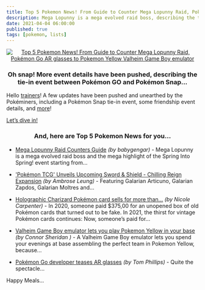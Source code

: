 ```yaml
---
title: Top 5 Pokemon News! From Guide to Counter Mega Lopunny Raid, Pokémon Go AR glasses to Pokemon Yellow Valheim Game Boy emulator
description: Mega Lopunny is a mega evolved raid boss, describing the tie-in event between Pokémon GO and Pokémon Snap, Upcoming Sword & Shield - Chilling Reign Expansion
date: 2021-04-04 06:00:00
published: true
tags: [pokemon, lists]
---
```


<p align="center">
    <a href="/archive" >
        <img src="https://pokemongohub.net/wp-content/uploads/2019/02/go-snapshot-696x392.jpg" alt="Top 5 Pokemon News! From Guide to Counter Mega Lopunny Raid, Pokémon Go AR glasses to Pokemon Yellow Valheim Game Boy emulator" title="Top 5 Pokemon News! From Guide to Counter Mega Lopunny Raid, Pokémon Go AR glasses to Pokemon Yellow Valheim Game Boy emulator"  />
    </a>
</p>

<h3 align="center">
    Oh snap! More event details have been pushed, describing the tie-in event between Pokémon GO and Pokémon Snap...
</h3>

Hello [trainers](/archive)! A few updates have been pushed and unearthed by the Pokéminers, including a Pokémon Snap tie-in event, some friendship event details, and [more](/archive)!

<a rel="noreferrer noopener external nofollow" href="https://pokemongohub.net/post/news/new-pokemon-snap-celebration-event-discovered-by-pokemon-go-data-miners/" target="_blank">
    Let’s dive in!
</a>

<h3 align="center">
    And, here are Top 5 Pokemon News for you...
</h3>

* <a rel="noreferrer noopener external nofollow" href="https://pokemongohub.net/post/guide/mega-lopunny-raid-counters-guide/">Mega Lopunny Raid Counters Guide</a> _(by babygengar)_ - Mega Lopunny is a mega evolved raid boss and the mega highlight of the Spring Into Spring! event starting from...

* <a rel="noreferrer noopener external nofollow" href="https://hypebeast.com/2021/4/pokemon-tcg-sword-shield-chilling-reign-expansion-news">'Pokémon TCG' Unveils Upcoming Sword & Shield - Chilling Reign Expansion</a> _(by Ambrose Leung)_ - Featuring Galarian Articuno, Galarian Zapdos, Galarian Moltres and...

* <a rel="noreferrer noopener external nofollow" href="https://www.polygon.com/22356401/holographic-charizard-ebay-300k-sold-pokemon-cards">Holographic Charizard Pokémon card sells for more than...</a> _(by Nicole Carpenter)_ - In 2020, someone paid $375,00 for an unopened box of old Pokémon cards that turned out to be fake. In 2021, the thirst for vintage Pokémon cards continues: Now, someone’s paid for...

* <a rel="noreferrer noopener external nofollow" href="https://www.gamesradar.com/valheim-game-boy-emulator-lets-you-play-pokemon-yellow-in-your-base/">Valheim Game Boy emulator lets you play Pokemon Yellow in your base</a> _(by Connor Sheridan )_ - A Valheim Game Boy emulator lets you spend your evenings at base assembling the perfect team in Pokemon Yellow, because...

* <a rel="noreferrer noopener external nofollow" href="https://www.eurogamer.net/articles/2021-03-30-pokemon-go-developer-teases-ar-glasses">Pokémon Go developer teases AR glasses</a> _(by Tom Phillips)_ - Quite the spectacle...



Happy Meals...